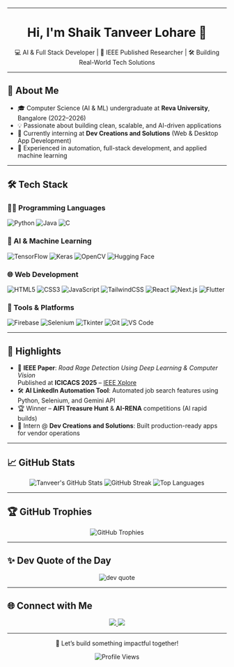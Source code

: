 ----------------------------

<h1 align="center">Hi, I'm Shaik Tanveer Lohare 👋</h1>

<p align="center">
  💻 AI & Full Stack Developer | 🚀 IEEE Published Researcher | 🛠️ Building Real-World Tech Solutions
</p>

---

## 🚀 About Me

- 🎓 Computer Science (AI & ML) undergraduate at **Reva University**, Bangalore (2022–2026)
- 💡 Passionate about building clean, scalable, and AI-driven applications
- 💼 Currently interning at **Dev Creations and Solutions** (Web & Desktop App Development)
- 🧠 Experienced in automation, full-stack development, and applied machine learning

---

## 🛠️ Tech Stack

### 👨‍💻 Programming Languages
![Python](https://img.shields.io/badge/Python-3670A0?style=for-the-badge&logo=python&logoColor=ffdd54)
![Java](https://img.shields.io/badge/Java-ED8B00?style=for-the-badge&logo=openjdk&logoColor=white)
![C](https://img.shields.io/badge/C-00599C?style=for-the-badge&logo=c&logoColor=white)

### 🤖 AI & Machine Learning
![TensorFlow](https://img.shields.io/badge/TensorFlow-FF6F00?style=for-the-badge&logo=TensorFlow&logoColor=white)
![Keras](https://img.shields.io/badge/Keras-D00000?style=for-the-badge&logo=Keras&logoColor=white)
![OpenCV](https://img.shields.io/badge/OpenCV-27338e?style=for-the-badge&logo=opencv&logoColor=white)
![Hugging Face](https://img.shields.io/badge/HuggingFace-FFD21F?style=for-the-badge&logo=huggingface&logoColor=black)

### 🌐 Web Development
![HTML5](https://img.shields.io/badge/HTML5-E34F26?style=for-the-badge&logo=html5&logoColor=white)
![CSS3](https://img.shields.io/badge/CSS3-1572B6?style=for-the-badge&logo=css3&logoColor=white)
![JavaScript](https://img.shields.io/badge/JavaScript-F7DF1E?style=for-the-badge&logo=javascript&logoColor=black)
![TailwindCSS](https://img.shields.io/badge/TailwindCSS-38B2AC?style=for-the-badge&logo=tailwind-css&logoColor=white)
![React](https://img.shields.io/badge/React-61DAFB?style=for-the-badge&logo=react&logoColor=black)
![Next.js](https://img.shields.io/badge/Next.js-000000?style=for-the-badge&logo=next.js&logoColor=white)
![Flutter](https://img.shields.io/badge/Flutter-02569B?style=for-the-badge&logo=flutter&logoColor=white)

### 🧰 Tools & Platforms
![Firebase](https://img.shields.io/badge/Firebase-FFCA28?style=for-the-badge&logo=firebase&logoColor=black)
![Selenium](https://img.shields.io/badge/Selenium-43B02A?style=for-the-badge&logo=selenium&logoColor=white)
![Tkinter](https://img.shields.io/badge/Tkinter-blue?style=for-the-badge)
![Git](https://img.shields.io/badge/Git-F05033?style=for-the-badge&logo=git&logoColor=white)
![VS Code](https://img.shields.io/badge/VSCode-007ACC?style=for-the-badge&logo=visual-studio-code&logoColor=white)

---

## 📌 Highlights

- 📄 **IEEE Paper**: *Road Rage Detection Using Deep Learning & Computer Vision*  
  Published at **ICICACS 2025** – [IEEE Xplore](https://ieeexplore.ieee.org/)
- 🛠️ **AI LinkedIn Automation Tool**: Automated job search features using Python, Selenium, and Gemini API
- 🏆 Winner – **AIFI Treasure Hunt** & **AI-RENA** competitions (AI rapid builds)
- 💼 Intern @ **Dev Creations and Solutions**: Built production-ready apps for vendor operations

---

## 📈 GitHub Stats

<div align="center">

![Tanveer's GitHub Stats](https://github-readme-stats.vercel.app/api?username=Tanveer744&theme=tokyonight&show_icons=true&hide_border=false&count_private=true)
![GitHub Streak](https://github-readme-streak-stats.herokuapp.com?user=Tanveer744&theme=tokyonight&hide_border=false)
![Top Languages](https://github-readme-stats.vercel.app/api/top-langs/?username=Tanveer744&layout=compact&theme=tokyonight&hide_border=false&v=2)

</div>

---

## 🏆 GitHub Trophies

<div align="center">

![GitHub Trophies](https://github-profile-trophy.vercel.app/?username=Tanveer744&theme=radical&no-frame=false&margin-w=4)

</div>

---

## ✨ Dev Quote of the Day

<p align="center">
  <img src="https://quotes-github-readme.vercel.app/api?type=horizontal&theme=radical" alt="dev quote"/>
</p>

---

## 🌐 Connect with Me

<p align="center">
  <a href="https://linkedin.com/in/shaik-tanveer-lohare" target="_blank">
    <img src="https://img.shields.io/badge/LinkedIn-0077B5?style=for-the-badge&logo=linkedin&logoColor=white" />
  </a>
  <a href="mailto:shaiktanveer07404@gmail.com">
    <img src="https://img.shields.io/badge/Gmail-D14836?style=for-the-badge&logo=gmail&logoColor=white" />
  </a>
</p>

---

<p align="center">
  🚀 Let’s build something impactful together!
</p>

<p align="center">
  <img src="https://komarev.com/ghpvc/?username=Tanveer744&label=Profile%20Views&color=0e75b6&style=flat" alt="Profile Views" />
</p>


